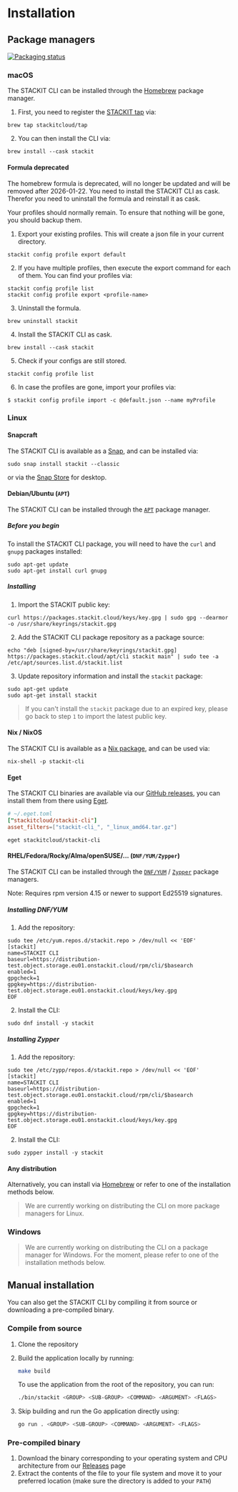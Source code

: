 # Installation

## Package managers

[![Packaging status](https://repology.org/badge/vertical-allrepos/stackit-cli.svg?columns=1)](https://repology.org/project/stackit-cli/versions)

### macOS

The STACKIT CLI can be installed through the [Homebrew](https://brew.sh/) package manager.

1. First, you need to register the [STACKIT tap](https://github.com/stackitcloud/homebrew-tap) via:

```shell
brew tap stackitcloud/tap
```

2. You can then install the CLI via:

```shell
brew install --cask stackit
```

#### Formula deprecated

The homebrew formula is deprecated, will no longer be updated and will be removed after 2026-01-22.
You need to install the STACKIT CLI as cask.  
Therefor you need to uninstall the formula and reinstall it as cask.  

Your profiles should normally remain. To ensure that nothing will be gone, you should backup them.

1. Export your existing profiles. This will create a json file in your current directory.
```shell
stackit config profile export default
```

2. If you have multiple profiles, then execute the export command for each of them. You can find your profiles via:

```shell
stackit config profile list
stackit config profile export <profile-name>
```

3. Uninstall the formula.
```shell
brew uninstall stackit
```

4. Install the STACKIT CLI as cask.
```shell
brew install --cask stackit
```

5. Check if your configs are still stored.
```shell
stackit config profile list
```

6. In case the profiles are gone, import your profiles via:
```shell
$ stackit config profile import -c @default.json --name myProfile
```

### Linux

#### Snapcraft

The STACKIT CLI is available as a [Snap](https://snapcraft.io/stackit), and can be installed via:

```shell
sudo snap install stackit --classic
```

or via the [Snap Store](https://snapcraft.io/snap-store) for desktop.

#### Debian/Ubuntu (`APT`)

The STACKIT CLI can be installed through the [`APT`](https://ubuntu.com/server/docs/package-management) package manager.

##### Before you begin

To install the STACKIT CLI package, you will need to have the `curl` and `gnupg` packages installed:

```shell
sudo apt-get update
sudo apt-get install curl gnupg
```

##### Installing

1. Import the STACKIT public key:

```shell
curl https://packages.stackit.cloud/keys/key.gpg | sudo gpg --dearmor -o /usr/share/keyrings/stackit.gpg
```

2. Add the STACKIT CLI package repository as a package source:

```shell
echo "deb [signed-by=/usr/share/keyrings/stackit.gpg] https://packages.stackit.cloud/apt/cli stackit main" | sudo tee -a /etc/apt/sources.list.d/stackit.list
```

3. Update repository information and install the `stackit` package:

```shell
sudo apt-get update
sudo apt-get install stackit
```

> If you can't install the `stackit` package due to an expired key, please go back to step `1` to import the latest public key.

#### Nix / NixOS

The STACKIT CLI is available as a [Nix package](https://search.nixos.org/packages?channel=unstable&show=stackit-cli), and can be used via:

```shell
nix-shell -p stackit-cli
```

#### Eget

The STACKIT CLI binaries are available via our [GitHub releases](https://github.com/stackitcloud/stackit-cli/releases), you can install them from there using [Eget](https://github.com/zyedidia/eget).

```toml
# ~/.eget.toml
["stackitcloud/stackit-cli"]
asset_filters=["stackit-cli_", "_linux_amd64.tar.gz"]
```

```shell
eget stackitcloud/stackit-cli
```

#### RHEL/Fedora/Rocky/Alma/openSUSE/... (`DNF/YUM/Zypper`)

The STACKIT CLI can be installed through the [`DNF/YUM`](https://docs.fedoraproject.org/en-US/fedora/f40/system-administrators-guide/package-management/DNF/) / [`Zypper`](https://de.opensuse.org/Zypper) package managers.

Note: Requires rpm version 4.15 or newer to support Ed25519 signatures.

##### Installing DNF/YUM

1. Add the repository:

```shell
sudo tee /etc/yum.repos.d/stackit.repo > /dev/null << 'EOF'
[stackit]
name=STACKIT CLI
baseurl=https://distribution-test.object.storage.eu01.onstackit.cloud/rpm/cli/$basearch
enabled=1
gpgcheck=1
gpgkey=https://distribution-test.object.storage.eu01.onstackit.cloud/keys/key.gpg
EOF
```

2. Install the CLI:

```shell
sudo dnf install -y stackit
```

##### Installing Zypper

1. Add the repository:

```shell
sudo tee /etc/zypp/repos.d/stackit.repo > /dev/null << 'EOF'
[stackit]
name=STACKIT CLI
baseurl=https://distribution-test.object.storage.eu01.onstackit.cloud/rpm/cli/$basearch
enabled=1
gpgcheck=1
gpgkey=https://distribution-test.object.storage.eu01.onstackit.cloud/keys/key.gpg
EOF
```

2. Install the CLI:

```shell
sudo zypper install -y stackit
```

#### Any distribution

Alternatively, you can install via [Homebrew](https://brew.sh/) or refer to one of the installation methods below.

> We are currently working on distributing the CLI on more package managers for Linux.

### Windows

> We are currently working on distributing the CLI on a package manager for Windows. For the moment, please refer to one of the installation methods below.

## Manual installation

You can also get the STACKIT CLI by compiling it from source or downloading a pre-compiled binary.

### Compile from source

1. Clone the repository
2. Build the application locally by running:

   ```bash
   make build
   ```

   To use the application from the root of the repository, you can run:

   ```bash
   ./bin/stackit <GROUP> <SUB-GROUP> <COMMAND> <ARGUMENT> <FLAGS>
   ```

3. Skip building and run the Go application directly using:

   ```bash
   go run . <GROUP> <SUB-GROUP> <COMMAND> <ARGUMENT> <FLAGS>
   ```

### Pre-compiled binary

1. Download the binary corresponding to your operating system and CPU architecture from our [Releases](https://github.com/stackitcloud/stackit-cli/releases) page
2. Extract the contents of the file to your file system and move it to your preferred location (make sure the directory is added to your `PATH`)
